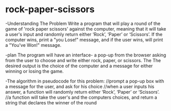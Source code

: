 # rock-paper-scissors
-Understanding The Problem
Write a program that will play a round of the game of 'rock paper
scissors' against the computer, meaning that it will  take a user's
input and randomly return
either ‘Rock’, ‘Paper’ or ‘Scissors’. If the computer wins, print a "you
Lose!" message, and if the user wins, will print a "You've Won!"
message.

-plan 
The program will have an interface- a pop-up from the browser asking
from the user to choose and write either rock, paper, or scissors. The
The desired output is the choice of the computer and a message for
either winning or losing the game.  

-The algorithm in pseudocode for this problem:
//prompt a pop-up box with a message for the user, and ask for his choice
//when a user inputs his answer,  a function will randomly return either ‘Rock’, ‘Paper’ or ‘Scissors’.
//a function will take the user's and the computers choices, and return
a string that declares the winner of the round  